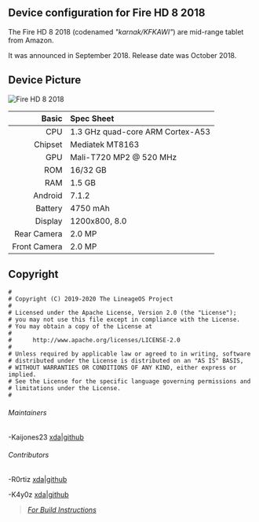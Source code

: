 ## Device configuration for Fire HD 8 2018

The Fire HD 8 2018 (codenamed _"karnak/KFKAWI"_) are mid-range tablet from Amazon.

It was announced in September 2018. Release date was October 2018.

## Device Picture

![Fire HD 8 2018](https://images.frandroid.com/wp-content/uploads/2019/04/amazon-fire-hd-8-2018.png)


Basic   | Spec Sheet
-------:|:----------
CPU     | 1.3 GHz quad-core ARM Cortex-A53
Chipset | Mediatek MT8163
GPU     | Mali-T720 MP2 @ 520 MHz
ROM     | 16/32 GB
RAM     | 1.5 GB
Android | 7.1.2 
Battery | 4750 mAh
Display | 1200x800, 8.0
Rear Camera  | 2.0 MP
Front Camera | 2.0 MP


## Copyright

```
#
# Copyright (C) 2019-2020 The LineageOS Project
#
# Licensed under the Apache License, Version 2.0 (the "License");
# you may not use this file except in compliance with the License.
# You may obtain a copy of the License at
#
#      http://www.apache.org/licenses/LICENSE-2.0
#
# Unless required by applicable law or agreed to in writing, software
# distributed under the License is distributed on an "AS IS" BASIS,
# WITHOUT WARRANTIES OR CONDITIONS OF ANY KIND, either express or implied.
# See the License for the specific language governing permissions and
# limitations under the License.
#
```
###### Maintainers
-Kaijones23 [xda](https://forum.xda-developers.com/member.php?u=9605864)|[github](https://github.com/488315)

###### Contributors
-R0rtiz [xda](https://forum.xda-developers.com/member.php?u=8978978)|[github](https://github.com/R0rt1z2)

-K4y0z [xda](https://forum.xda-developers.com/member.php?u=7104332)|[github](https://github.com/chaosmaster)

> [*For Build Instructions*](https://github.com/mt8163/android_vendor_amazon_mt8163/blob/lineage-16.0/README.md)

